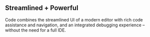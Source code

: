 ## Streamlined + Powerful

Code combines the streamlined UI of a modern editor with rich code assistance and navigation, and an integrated debugging experience – without the need for a full IDE.